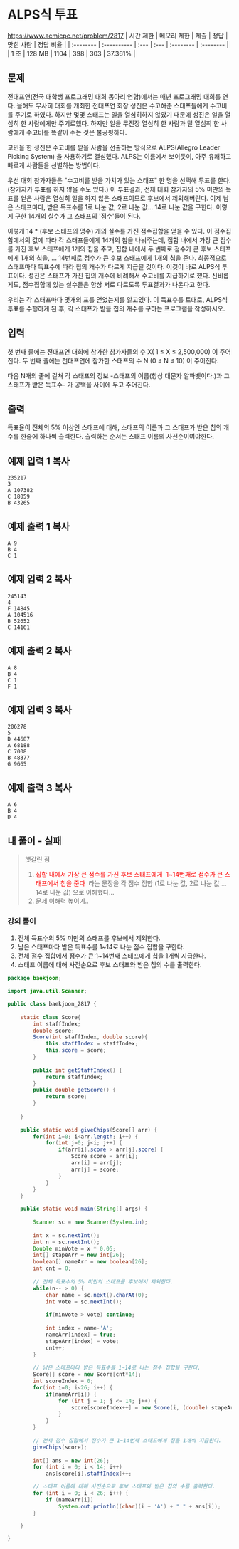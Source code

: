 # ALPS식 투표 
https://www.acmicpc.net/problem/2817
| 시간 제한 | 메모리 제한 | 제출 | 정답 | 맞힌 사람 | 정답 비율 |
| :-------- | :---------- | :--- | :--- | :-------- | :-------- |
| 1 초      | 128 MB      | 1104 | 398  | 303       | 37.361%   |

## 문제

전대프연(전국 대학생 프로그래밍 대회 동아리 연합)에서는 매년 프로그래밍 대회를 연다. 올해도 무사히 대회를 개최한 전대프연 회장 성진은 수고해준 스태프들에게 수고비를 주기로 하였다. 하지만 몇몇 스태프는 일을 열심히하지 않았기 때문에 성진은 일을 열심히 한 사람에게만 주기로했다. 하지만 일을 무진장 열심히 한 사람과 덜 열심히 한 사람에게 수고비를 똑같이 주는 것은 불공평하다.

고민을 한 성진은 수고비를 받을 사람을 선출하는 방식으로 ALPS(Allegro Leader Picking System) 을 사용하기로 결심했다. ALPS는 이름에서 보이듯이, 아주 유쾌하고 빠르게 사람들을 선별하는 방법이다. 

우선 대회 참가자들은 "수고비를 받을 가치가 있는 스태프" 한 명을 선택해 투표를 한다. (참가자가 투표를 하지 않을 수도 있다.) 이 투표결과, 전체 대회 참가자의 5% 미만의 득표를 얻은 사람은 열심히 일을 하지 않은 스태프이므로 후보에서 제외해버린다. 이제 남은 스태프마다, 받은 득표수를 1로 나눈 값, 2로 나눈 값... 14로 나눈 값을 구한다. 이렇게 구한 14개의 실수가 그 스태프의 '점수'들이 된다.

이렇게 14 * (후보 스태프의 명수) 개의 실수를 가진 점수집합을 얻을 수 있다. 이 점수집합에서의 값에 따라 각 스태프들에게 14개의 칩을 나눠주는데, 집합 내에서 가장 큰 점수를 가진 후보 스태프에게 1개의 칩을 주고, 집합 내에서 두 번째로 점수가 큰 후보 스태프에게 1개의 칩을, ... 14번째로 점수가 큰 후보 스태프에게 1개의 칩을 준다. 최종적으로 스태프마다 득표수에 따라 칩의 개수가 다르게 지급될 것이다. 이것이 바로 ALPS식 투표이다. 성진은 스태프가 가진 칩의 개수에 비례해서 수고비를 지급하기로 했다. 신비롭게도, 점수집합에 있는 실수들은 항상 서로 다르도록 투표결과가 나온다고 한다.

우리는 각 스태프마다 몇개의 표를 얻었는지를 알고있다. 이 득표수를 토대로, ALPS식 투표를 수행하게 된 후, 각 스태프가 받을 칩의 개수를 구하는 프로그램을 작성하시오.

## 입력

첫 번째 줄에는 전대프연 대회에 참가한 참가자들의 수 X( 1 ≤ X ≤ 2,500,000) 이 주어진다. 두 번째 줄에는 전대프연에 참가한 스태프의 수 N (0 ≤ N ≤ 10) 이 주어진다.

다음 N개의 줄에 걸쳐 각 스태프의 정보 -스태프의 이름(항상 대문자 알파벳이다.)과 그 스태프가 받은 득표수- 가 공백을 사이에 두고 주어진다.

## 출력

득표율이 전체의 5% 이상인 스태프에 대해, 스태프의 이름과 그 스태프가 받은 칩의 개수를 한줄에 하나씩 출력한다. 출력하는 순서는 스태프 이름의 사전순이여야한다.

## 예제 입력 1 복사

```
235217
3
A 107382
C 18059
B 43265
```

## 예제 출력 1 복사

```
A 9
B 4
C 1
```

## 예제 입력 2 복사

```
245143
4
F 14845
A 104516
B 52652
C 14161
```

## 예제 출력 2 복사

```
A 8
B 4
C 1
F 1
```

## 예제 입력 3 복사

```
206278
5
D 44687
A 68188
C 7008
B 48377
G 9665
```

## 예제 출력 3 복사

```
A 6
B 4
D 4
```



## 내 풀이 - 실패

> 햇갈린 점
>
> 1. <span style="color: red"> 집합 내에서 가장 큰 점수를 가진 후보 스태프에게  1~14번째로 점수가 큰 스태프에서 칩을 준다  </span>라는 문장을 각 점수 집합 (1로 나눈 값, 2로 나눈 값 ... 14로 나눈 값) 으로 이해했다...
> 2. 문제 이해력 높이기..



### 강의 풀이

1. 전체 득표수의 5% 미만의 스태프를 후보에서 제외한다.
2. 남은 스태프마다 받은 득표수를 1~14로 나눈 점수 집합을 구한다.
3.  전체 점수 집합에서 점수가 큰 1~14번째 스태프에게 칩을 1개씩 지급한다.
4. 스태프 이름에 대해 사전순으로 후보 스태프와 받은 칩의 수를 출력한다.

```java
package baekjoon;

import java.util.Scanner;

public class baekjoon_2817 {
	
	static class Score{
		int staffIndex;
		double score;
		Score(int staffIndex, double score){
			this.staffIndex = staffIndex;
			this.score = score;
		}
		
		public int getStaffIndex() {
			return staffIndex;
		}
		public double getScore() {
			return score;
		}
		
	}
	
	public static void giveChips(Score[] arr) {
		for(int i=0; i<arr.length; i++) {
			for(int j=0; j<i; j++) {
				if(arr[i].score > arr[j].score) {
					Score score = arr[i];
					arr[i] = arr[j];
					arr[j] = score;
				}
			}
		}
	}

	public static void main(String[] args) {
		
		Scanner sc = new Scanner(System.in);
		
		int x = sc.nextInt();
		int n = sc.nextInt();
		Double minVote = x * 0.05;
		int[] stapeArr = new int[26];
		boolean[] nameArr = new boolean[26];
		int cnt = 0;
		
		// 전체 득표수의 5% 미만의 스태프를 후보에서 제외한다.
		while(n-- > 0) {
			char name = sc.next().charAt(0);
			int vote = sc.nextInt();
			
			if(minVote > vote) continue;
			
			int index = name-'A';
			nameArr[index] = true;
			stapeArr[index] = vote;
			cnt++;
		}
		
		// 남은 스태프마다 받은 득표수를 1~14로 나눈 점수 집합을 구한다.
		Score[] score = new Score[cnt*14];
		int scoreIndex = 0;
		for(int i=0; i<26; i++) {
			if(nameArr[i]) {
				for (int j = 1; j <= 14; j++) {
					score[scoreIndex++] = new Score(i, (double) stapeArr[i] / j);
				}
			}
		}
		
		// 전체 점수 집합에서 점수가 큰 1~14번째 스태프에게 칩을 1개씩 지급한다.
		giveChips(score);
		
		int[] ans = new int[26];
        for (int i = 0; i < 14; i++)
            ans[score[i].staffIndex]++;

        // 스태프 이름에 대해 사전순으로 후보 스태프와 받은 칩의 수를 출력한다.
        for (int i = 0; i < 26; i++) {
            if (nameArr[i])
                System.out.println((char)(i + 'A') + " " + ans[i]);
        }

	}

}
```



